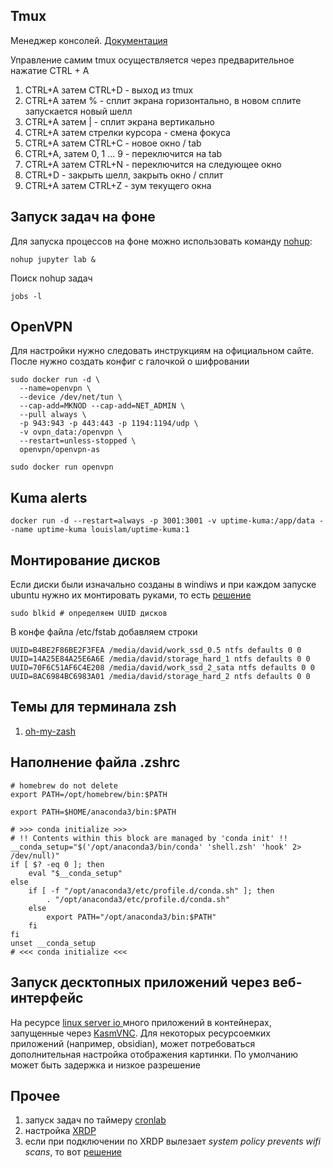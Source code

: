 Tmux
----
Менеджер консолей. [Документация](https://help.ubuntu.ru/wiki/byobu)

Управление самим tmux осуществляется через предварительное нажатие CTRL + A

1) CTRL+A затем CTRL+D - выход из tmux
2) CTRL+A затем % - сплит экрана горизонтально, в новом сплите запускается новый шелл
3) CTRL+A затем | - сплит экрана вертикально
4) CTRL+A  затем стрелки курсора - смена фокуса
5) CTRL+A затем CTRL+C - новое окно / tab
6) CTRL+A, затем 0, 1 ... 9 - переключится на tab
7) CTRL+A затем CTRL+N - переключится на следующее окно
8) CTRL+D - закрыть шелл, закрыть окно / сплит
9) CTRL+A затем  CTRL+Z - зум текущего окна


Запуск задач на фоне
--------------------

Для запуска процессов на фоне можно использовать команду [nohup](https://phoenixnap.com/kb/linux-run-command-background):
~~~
nohup jupyter lab &
~~~

Поиск nohup задач
```
jobs -l
```

OpenVPN
-------

Для настройки нужно следовать инструкциям на официальном сайте. После нужно создать конфиг с галочкой о шифровании

```
sudo docker run -d \
  --name=openvpn \
  --device /dev/net/tun \
  --cap-add=MKNOD --cap-add=NET_ADMIN \
  --pull always \
  -p 943:943 -p 443:443 -p 1194:1194/udp \
  -v ovpn_data:/openvpn \
  --restart=unless-stopped \
  openvpn/openvpn-as
```

```
sudo docker run openvpn
```

Kuma alerts
----------

```
docker run -d --restart=always -p 3001:3001 -v uptime-kuma:/app/data --name uptime-kuma louislam/uptime-kuma:1
```

## Монтирование дисков

Если диски были изначально созданы в windiws и при каждом запуске ubuntu нужно их монтировать руками, то есть [решение](https://askubuntu.com/questions/966706/17-10-how-to-auto-mount-drives-on-startup)

```
sudo blkid # определяем UUID дисков
```

В конфе файла /etc/fstab добавляем строки

```
UUID=B4BE2F86BE2F3FEA /media/david/work_ssd_0.5 ntfs defaults 0 0
UUID=14A25E84A25E6A6E /media/david/storage_hard_1 ntfs defaults 0 0
UUID=70F6C51AF6C4E208 /media/david/work_ssd_2_sata ntfs defaults 0 0
UUID=8AC6984BC6983A01 /media/david/storage_hard_2 ntfs defaults 0 0
```


## Темы для терминала zsh
1) [oh-my-zash](https://dev.to/dinhkhai0201/how-to-install-oh-my-zsh-and-zsh-autosuggestions-for-macbook-3f07)

## Наполнение файла .zshrc

```
# homebrew do not delete
export PATH=/opt/homebrew/bin:$PATH

export PATH=$HOME/anaconda3/bin:$PATH

# >>> conda initialize >>>
# !! Contents within this block are managed by 'conda init' !!
__conda_setup="$('/opt/anaconda3/bin/conda' 'shell.zsh' 'hook' 2> /dev/null)"
if [ $? -eq 0 ]; then
    eval "$__conda_setup"
else
    if [ -f "/opt/anaconda3/etc/profile.d/conda.sh" ]; then
        . "/opt/anaconda3/etc/profile.d/conda.sh"
    else
        export PATH="/opt/anaconda3/bin:$PATH"
    fi
fi
unset __conda_setup
# <<< conda initialize <<<
```

## Запуск десктопных приложений через веб-интерфейс

На ресурсе [linux server io ](https://docs.linuxserver.io/images/docker-obsidian/) много приложений в контейнерах, запущенные через [KasmVNC](https://www.kasmweb.com/kasmvnc). Для некоторых ресурсоемких приложений (например, obsidian), может
потребоваться дополнительная настройка отображения картинки. По умолчанию может быть задержка и низкое разрешение

Прочее
------

1) запуск задач по таймеру [cronlab](https://askubuntu.com/questions/13730/how-can-i-schedule-a-nightly-reboot)
2) настройка [XRDP](https://serverspace.ru/support/help/how-to-xrdp-ubuntu-20.04/?utm_source=google.com&utm_medium=organic&utm_campaign=google.com&utm_referrer=google.com)
3) если при подключении по XRDP вылезает *system policy prevents wifi scans*, то вот [решение](https://unix.stackexchange.com/questions/782724/newbie-system-policy-prevents-wi-fi-scans)
